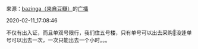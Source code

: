 来源：[bazinga（来自豆瓣）](https://www.douban.com/people/186013052/)的[广播](https://www.douban.com/people/186013052/status/2804433456/)


2020-02-11_17:08:46


不仅有出入证，而且单双号限行，我们住五号楼，只有单号可以出去采购🤣没逢单号可以出去一次，一次只能出去一个小时。。。
